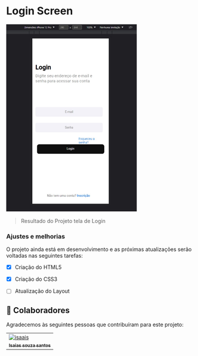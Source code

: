 # Login Screen

<img src="./img/logo.jpg" alt="exemplo imagem" width="350px">

> Resultado do Projeto tela de Login

### Ajustes e melhorias

O projeto ainda está em desenvolvimento e as próximas atualizações serão voltadas nas seguintes tarefas:

- [x] Criação do HTML5
- [x] Criação do CSS3
- [ ] Atualização do Layout


## 🤝 Colaboradores

Agradecemos às seguintes pessoas que contribuíram para este projeto:

<table>
  <tr>
    <td>
      <a href="#">
        <img src="https://avatars3.githubusercontent.com/u/31936044" width="100px;" alt="isaais" title="isaias souza santos"/><br>
        <sub>
          <b>Isaias souza santos</b>
        </sub>
      </a>
    </td>
  </tr>
</table>

